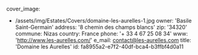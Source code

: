 cover_image:
  - /assets/img/Estates/Covers/domaine-les-aurelles-1.jpg
owner: 'Basile Saint-Germain'
address: '8 chemin des champs blancs'
zip: '34320'
commune: Nizas
country: France
phone: '+ 33 4 67 25 08 34'
www: 'http://www.les-aurelles.com/'
e_mail: contact@les-aurelles.com
title: 'Domaine les Aurelles'
id: fa8955a2-e7f2-40df-bca4-b3ffbf4d0a11
